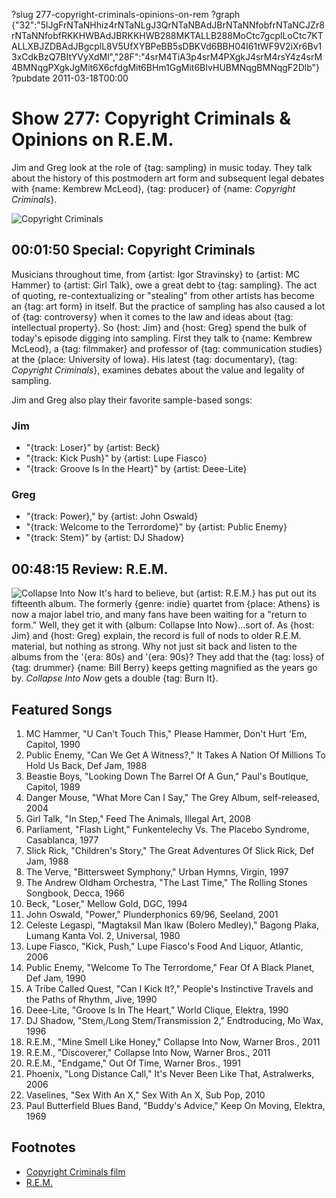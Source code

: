 ?slug 277-copyright-criminals-opinions-on-rem
?graph {"32":"5lJgFrNTaNHhiz4rNTaNLgJ3QrNTaNBAdJBrNTaNNfobfrNTaNCJZr8rNTaNNfobfRKKHWBAdJBRKKHWB288MKTALLB288MoCtc7gcplLoCtc7KTALLXBJZDBAdJBgcplL8V5UfXYBPeBB5sDBKVd6BBH04I61tWF9V2iXr6Bv13xCdkBzQ7BItYVyXdMl","28F":"4srM4TiA3p4srM4PXgkJ4srM4rsY4z4srM4BMNqgPXgkJgMit6X6cfdgMit6BHm1GgMit6BIvHUBMNqgBMNqgF2Dlb"}
?pubdate 2011-03-18T00:00

# Show 277: Copyright Criminals & Opinions on R.E.M.
Jim and Greg look at the role of {tag: sampling} in music today. They talk about the history of this postmodern art form and subsequent legal debates with {name: Kembrew McLeod}, {tag: producer} of {name: *Copyright Criminals*}. 

![Copyright Criminals](//static.soundopinions.org/images/2011/sampling.jpg)


## 00:01:50 Special: Copyright Criminals
Musicians throughout time, from {artist: Igor Stravinsky} to {artist: MC Hammer} to {artist: Girl Talk}, owe a great debt to {tag: sampling}. The act of quoting, re-contextualizing or "stealing" from other artists has become an {tag: art form} in itself. But the practice of sampling has also caused a lot of {tag: controversy} when it comes to the law and ideas about {tag: intellectual property}. So {host: Jim} and {host: Greg} spend the bulk of today's episode digging into sampling. First they talk to {name: Kembrew McLeod}, a {tag: filmmaker} and professor of {tag: communication studies} at the {place: University of Iowa}. His latest {tag: documentary}, {tag: *Copyright Criminals*}, examines debates about the value and legality of sampling. 

Jim and Greg also play their favorite sample-based songs:

### Jim
- "{track: Loser}" by {artist: Beck}
- "{track: Kick Push}" by {artist: Lupe Fiasco}
- "{track: Groove Is In the Heart}" by {artist: Deee-Lite}

### Greg
- "{track: Power}," by {artist: John Oswald}
- "{track: Welcome to the Terrordome}" by {artist: Public Enemy}
- "{track: Stem}" by {artist: DJ Shadow}

## 00:48:15 Review: R.E.M.
![Collapse Into Now](//static.soundopinions.org/assets/277/28F0.jpg "311145/1095594828")
It's hard to believe, but {artist: R.E.M.} has put out its fifteenth album. The formerly {genre: indie} quartet from {place: Athens} is now a major label trio, and many fans have been waiting for a "return to form." Well, they get it with {album: Collapse Into Now}...sort of. As {host: Jim} and {host: Greg} explain, the record is full of nods to older R.E.M. material, but nothing as strong. Why not just sit back and listen to the albums from the '{era: 80s} and '{era: 90s}? They add that the {tag: loss} of {tag: drummer} {name: Bill Berry} keeps getting magnified as the years go by. *Collapse Into Now* gets a double {tag: Burn It}.

## Featured Songs
1. MC Hammer, "U Can't Touch This," Please Hammer, Don't Hurt 'Em, Capitol, 1990
2. Public Enemy, "Can We Get A Witness?," It Takes A Nation Of Millions To Hold Us Back, Def Jam, 1988
3. Beastie Boys, "Looking Down The Barrel Of A Gun," Paul's Boutique, Capitol, 1989
4. Danger Mouse, "What More Can I Say," The Grey Album, self-released, 2004
5. Girl Talk, "In Step," Feed The Animals, Illegal Art, 2008
6. Parliament, "Flash Light," Funkentelechy Vs. The Placebo Syndrome, Casablanca, 1977
7. Slick Rick, "Children's Story," The Great Adventures Of Slick Rick, Def Jam, 1988
8. The Verve, "Bittersweet Symphony," Urban Hymns, Virgin, 1997
9. The Andrew Oldham Orchestra, "The Last Time," The Rolling Stones Songbook, Decca, 1966
10. Beck, "Loser," Mellow Gold, DGC, 1994
11. John Oswald, "Power," Plunderphonics 69/96, Seeland, 2001
12. Celeste Legaspi, "Magtaksil Man Ikaw (Bolero Medley)," Bagong Plaka, Lumang Kanta Vol. 2, Universal, 1980
13. Lupe Fiasco, "Kick, Push," Lupe Fiasco's Food And Liquor, Atlantic, 2006
14. Public Enemy, "Welcome To The Terrordome," Fear Of A Black Planet, Def Jam, 1990
15. A Tribe Called Quest, "Can I Kick It?," People's Instinctive Travels and the Paths of Rhythm, Jive, 1990
16. Deee-Lite, "Groove Is In The Heart," World Clique, Elektra, 1990
17. DJ Shadow, "Stem,/Long Stem/Transmission 2," Endtroducing, Mo Wax, 1996
18. R.E.M., "Mine Smell Like Honey," Collapse Into Now, Warner Bros., 2011
19. R.E.M., "Discoverer," Collapse Into Now, Warner Bros., 2011
20. R.E.M., "Endgame," Out Of Time, Warner Bros., 1991
21. Phoenix, "Long Distance Call," It's Never Been Like That, Astralwerks, 2006
22. Vaselines, "Sex With An X," Sex With An X, Sub Pop, 2010
23. Paul Butterfield Blues Band, "Buddy's Advice," Keep On Moving, Elektra, 1969

## Footnotes
- [Copyright Criminals film](https://www.youtube.com/watch?v=tIoR3PYpduo)
- [R.E.M.](http://remhq.com/index.php)
